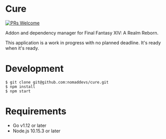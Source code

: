 Cure
====
[![PRs Welcome](https://img.shields.io/badge/PRs-welcome-brightgreen.svg?style=flat-square)](http://makeapullrequest.com)

Addon and dependency manager for Final Fantasy XIV: A Realm Reborn.

This application is a work in progress with no planned deadline. It's ready when it's ready.

# Development
```
$ git clone git@github.com:nomaddevs/cure.git
$ npm install
$ npm start
```

# Requirements
- Go v1.12 or later
- Node.js 10.15.3 or later
